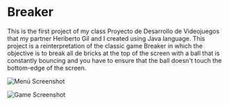 # Breaker
This is the first project of my class Proyecto de Desarrollo de Videojuegos that my partner Heriberto Gil and I created using Java language. This project is a reinterpretation of the classic game Breaker in which the objective is to break all de bricks at the top of the screen with a ball that is constantly bouncing and you have to ensure that the ball doesn't touch the bottom-edge of the screen.

![Menú Screenshot](/ss1.jpg)

![Game Screenshot](/ss2.jpg)
